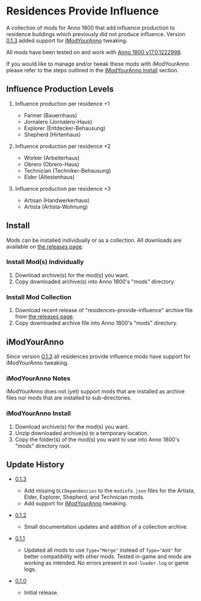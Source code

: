 ﻿# Residences Provide Influence

A collection of mods for Anno 1800 that add influence production to residence buildings which previously did not produce influence. Version [0.1.3](https://github.com/adjagu/residences-provide-influence/releases/tag/0.1.3) added support for [iModYourAnno](#imodyouranno) tweaking.

All mods have been tested on and work with [Anno 1800 v17.0.1222998](https://anno-union.com/updates/anno-1800-pc-game-update-17/).

If you would like to manage and/or tweak these mods with iModYourAnno please refer to the steps outlined in the [iModYourAnno Install](#imodyouranno-install) section.

## Influence Production Levels

1. Influence production per residence +1
   - Farmer (Bauernhaus)
   - Jornalero (Jornalero-​Haus)
   - Explorer (Entdecker-​Behausung)
   - Shepherd (Hirtenhaus)

2. Influence production per residence +2
   - Worker (Arbeiterhaus)
   - Obrero (Obrero-​Haus)
   - Technician (Techniker-​Behausung)
   - Elder (Ältestenhaus)

3. Influence production per residence +3
   - Artisan (Handwerkerhaus)
   - Artista (Artista-Wohnung)

## Install

Mods can be installed individually or as a collection. All downloads are available on [the releases page](https://github.com/adjagu/residences-provide-influence/releases).

### Install Mod(s) Individually

1. Download archive(s) for the mod(s) you want.
2. Copy downloaded archive(s) into Anno 1800's "mods" directory.

### Install Mod Collection

1. Download recent release of "residences-provide-influence" archive file from [the releases page](https://github.com/adjagu/residences-provide-influence/releases).
2. Copy downloaded archive file into Anno 1800's "mods" directory.

## iModYourAnno

Since version [0.1.3](https://github.com/adjagu/residences-provide-influence/releases/tag/0.1.3) all residences provide influence mods have support for iModYourAnno tweaking.

### iModYourAnno Notes

iModYourAnno does not (yet) support mods that are installed as archive files nor mods that are installed to sub-directories.

### iModYourAnno Install

1. Download archive(s) for the mod(s) you want.
2. Unzip downloaded archive(s) to a temporary location.
3. Copy the folder(s) of the mod(s) you want to use into Anno 1800's "mods" directory root.

## Update History

- [0.1.3](https://github.com/adjagu/residences-provide-influence/releases/tag/0.1.3)
  - Add missing `DLCDependencies` to the `modinfo.json` files for the Artista, Elder, Explorer, Shepherd, and Technician mods.
  - Add support for [iModYourAnno](https://github.com/anno-mods/iModYourAnno) tweaking.

- [0.1.2](https://github.com/adjagu/residences-provide-influence/releases/tag/0.1.2)
  - Small documentation updates and addition of a collection archive.

- [0.1.1](https://github.com/adjagu/residences-provide-influence/releases/tag/0.1.1)
  - Updated all mods to use `Type="Merge"` instead of `Type="Add"` for better compatibility with other mods. Tested in-game and mods are working as intended. No errors present in `mod-loader.log` or game logs.

- [0.1.0](https://github.com/adjagu/residences-provide-influence/releases/tag/0.1.0)
  - Initial release.